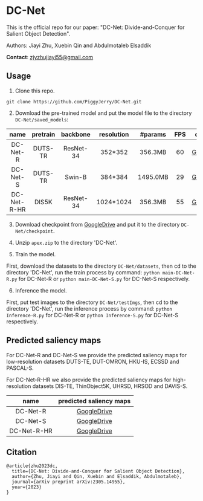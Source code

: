 # DC-Net
This is the official repo for our paper: "DC-Net: Divide-and-Conquer for Salient Object Detection".

Authors: Jiayi Zhu, Xuebin Qin and Abdulmotaleb Elsaddik

__Contact__: zjyzhujiayi55@gmail.com

## Usage
1. Clone this repo.
```
git clone https://github.com/PiggyJerry/DC-Net.git
```

2. Download the pre-trained model and put the model file to the directory `DC-Net/saved_models`:

| name | pretrain | backbone | resolution | #params | FPS | download |
| :---: | :---: | :---: | :---: | :---: | :---: | :---: |
| DC-Net-R | DUTS-TR | ResNet-34 | 352*352 | 356.3MB | 60 | [GoogleDrive](https://drive.google.com/file/d/17-yqt_aEorTpKOEzMgobpBIjHZbrRbov/view?usp=sharing) |
| DC-Net-S | DUTS-TR | Swin-B | 384*384 | 1495.0MB | 29 | [GoogleDrive](https://drive.google.com/file/d/1HNeIH-pmwaf7V6RaAPOu6Gda4dR7CjNL/view?usp=sharing) |
| DC-Net-R-HR | DIS5K | ResNet-34 | 1024*1024 | 356.3MB | 55 | [GoogleDrive](https://drive.google.com/file/d/1At4I-TXSOZOrOth4PrNF_oUAo3Yz5z8f/view?usp=sharing) |

3. Download checkpoint from [GoogleDrive](https://drive.google.com/file/d/1xvdXwN27a4YjOemWBtgxexnyK2_sS_cK/view?usp=sharing) and put it to the directory `DC-Net/checkpoint`.
   
4. Unzip `apex.zip` to the directory 'DC-Net'.
   
5. Train the model.

First, download the datasets to the directory `DC-Net/datasets`, then cd to the directory 'DC-Net', run the train process by command: ```python main-DC-Net-R.py``` for DC-Net-R or ```python main-DC-Net-S.py``` for DC-Net-S respectively. 

6. Inference the model.

First, put test images to the directory `DC-Net/testImgs`, then cd to the directory 'DC-Net', run the inference process by command: ```python Inference-R.py``` for DC-Net-R or ```python Inference-S.py``` for DC-Net-S respectively. 

## Predicted saliency maps

For DC-Net-R and DC-Net-S we provide the predicted saliency maps for low-resolution datasets DUTS-TE, DUT-OMRON, HKU-IS, ECSSD and PASCAL-S.

For DC-Net-R-HR we also provide the predicted saliency maps for high-resolution datasets DIS-TE, ThinObject5K, UHRSD, HRSOD and DAVIS-S.

| name | predicted saliency maps |
| :---: | :---: |
| DC-Net-R | [GoogleDrive](https://drive.google.com/file/d/1nUvXLkUovfutIRxTsKQ2csuGpRUMhYxv/view?usp=share_link) |
| DC-Net-S | [GoogleDrive](https://drive.google.com/file/d/1CoCNZzNC7g4EymLQlZ0vHcoh8qONdRob/view?usp=share_link) |
| DC-Net-R-HR | [GoogleDrive](https://drive.google.com/file/d/1Io_aKlke9UdB2xv8PJyvEINjzWZjCJlw/view?usp=share_link) |

## Citation
```
@article{zhu2023dc,
  title={DC-Net: Divide-and-Conquer for Salient Object Detection},
  author={Zhu, Jiayi and Qin, Xuebin and Elsaddik, Abdulmotaleb},
  journal={arXiv preprint arXiv:2305.14955},
  year={2023}
}
```

